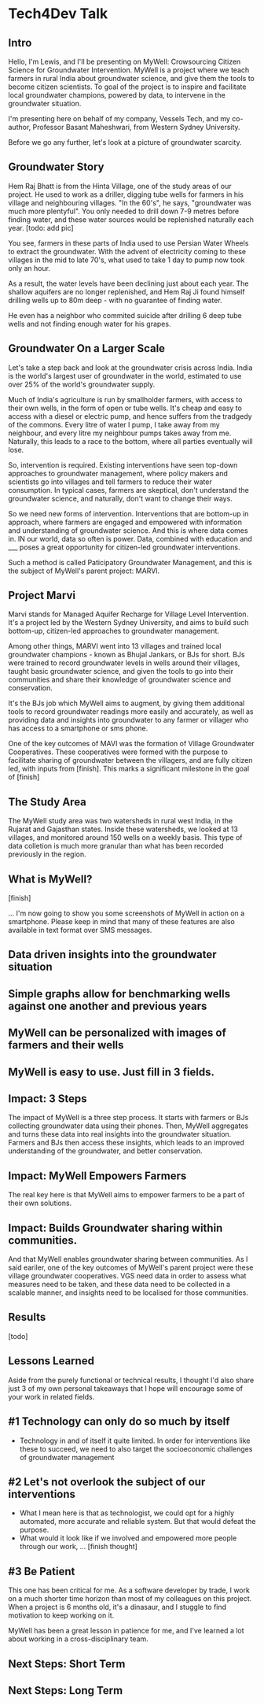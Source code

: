 # Tech4Dev Talk



## Intro

Hello, I'm Lewis, and I'll be presenting on MyWell: Crowsourcing Citizen Science for Groundwater Intervention. MyWell is a project where we teach farmers in rural India about groundwater science, and give them the tools to become citizen scientists. To goal of the project is to inspire and facilitate local groundwater champions, powered by data, to intervene in the groundwater situation.

I'm presenting here on behalf of my company, Vessels Tech, and my co-author, Professor Basant Maheshwari, from Western Sydney University.

Before we go any further, let's look at a picture of groundwater scarcity.

## Groundwater Story

Hem Raj Bhatt is from the Hinta Village, one of the study areas of our project. He used to work as a driller, digging tube wells for farmers in his village and neighbouring villages. "In the 60's", he says, "groundwater was much more plentyful". You only needed to drill down 7-9 metres before finding water, and these water sources would be replenished naturally each year. [todo: add pic]

You see, farmers in these parts of India used to use Persian Water Wheels to extract the groundwater. With the advent of electricity coming to these villages in the mid to late 70's, what used to take 1 day to pump now took only an hour.

As a result, the water levels have been declining just about each year. The shallow aquifers are no longer replenished, and Hem Raj Ji found himself drilling wells up to 80m deep - with no guarantee of finding water. 

He even has a neighbor who commited suicide after drilling 6 deep tube wells and not finding enough water for his grapes.


## Groundwater On a Larger Scale

Let's take a step back and look at the groundwater crisis across India. India is the world's largest user of groundwater in the world, estimated to use over 25% of the world's groundwater supply.

Much of India's agriculture is run by smallholder farmers, with access to their own wells, in the form of open or tube wells. It's cheap and easy to access with a diesel or electric pump, and hence suffers from the tradgedy of the commons. Every litre of water I pump, I take away from my neighbour, and every litre my neighbour pumps takes away from me. Naturally, this leads to a race to the bottom, where all parties eventually will lose.

So, intervention is required. Existing interventions have seen top-down approaches to groundwater management, where policy makers and scientists go into villages and tell farmers to reduce their water consumption. In typical cases, farmers are skeptical, don't understand the groundwater science, and naturally, don't want to change their ways.

So we need new forms of intervention. Interventions that are bottom-up in approach, where farmers are engaged and empowered with information and understanding of groundwater science. And this is where data comes in. IN our world, data so often is power. Data, combined with education and ___ poses a great opportunity for citizen-led groundwater interventions.

Such a method is called Paticipatory Groundwater Management, and this is the subject of MyWell's parent project: MARVI.


## Project Marvi

Marvi stands for Managed Aquifer Recharge for Village Level Intervention. It's a project led by the Western Sydney University, and aims to build such bottom-up, citizen-led approaches to groundwater management.

Among other things, MARVI went into 13 villages and trained local groundwater champions - known as Bhujal Jankars, or BJs for short. BJs were trained to record groundwater levels in wells around their villages, taught basic groundwater science, and given the tools to go into their communities and share their knowledge of groundwater science and conservation. 

It's the BJs job which MyWell aims to augment, by giving them additional tools to record groundwater readings more easily and accurately, as well as providing data and insights into groundwater to any farmer or villager who has access to a smartphone or sms phone.

One of the key outcomes of MAVI was the formation of Village Groundwater Cooperatives. These cooperatives were formed with the purpose to facilitate sharing of groundwater between the villagers, and are fully citizen led, with inputs from [finish]. This marks a significant milestone in the goal of [finish]

## The Study Area

The MyWell study area was two watersheds in rural west India, in the Rujarat and Gajasthan states. Inside these watersheds, we looked at 13 villages, and monitored around 150 wells on a weekly basis. This type of data colletion is much more granular than what has been recorded previously in the region.

## What is MyWell?
[finish]

... I'm now going to show you some screenshots of MyWell in action on a smartphone. Please keep in mind that many of these features are also available in text format over SMS messages.

## Data driven insights into the groundwater situation

## Simple graphs allow for benchmarking wells against one another and previous years
## MyWell can be personalized with images of farmers and their wells
## MyWell is easy to use. Just fill in 3 fields.

## Impact: 3 Steps

The impact of MyWell is a three step process.
It starts with farmers or BJs collecting groundwater data using their phones.
Then, MyWell aggregates and turns these data into real insights into the groundwater situation.
Farmers and BJs then access these insights, which leads to an improved understanding of the groundwater, and better conservation.

## Impact: MyWell Empowers Farmers

The real key here is that MyWell aims to empower farmers to be a part of their own solutions.

## Impact: Builds Groundwater sharing within communities.
And that MyWell enables groundwater sharing between communities. As I said eariler, one of the key outcomes of MyWell's parent project were these village groundwater cooperatives. VGS need data in order to assess what measures need to be taken, and these data need to be collected in a scalable manner, and insights need to be localised for those communities.

## Results

[todo]

## Lessons Learned

Aside from the purely functional or technical results, I thought I'd also share just 3 of my own personal takeaways that I hope will encourage some of your work in related fields.

## #1 Technology can only do so much by itself

- Technology in and of itself it quite limited. In order for interventions like these to succeed, we need to also target the socioeconomic challenges of groundwater management

## #2 Let's not overlook the subject of our interventions

- What I mean here is that as technologist, we could opt for a highly automated, more accurate and reliable system. But that would defeat the purpose. 
- What would it look like if we involved and empowered more people through our work, ... [finish thought]


## #3 Be Patient

This one has been critical for me. As a software developer by trade, I work on a much shorter time horizon than most of my colleagues on this project. When a project is 6 months old, it's a dinasaur, and I stuggle to find motivation to keep working on it.

MyWell has been a great lesson in patience for me, and I've learned a lot about working in a cross-disciplinary team.


## Next Steps: Short Term


## Next Steps: Long Term





